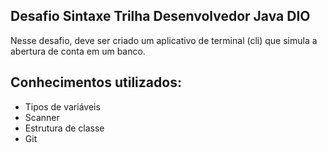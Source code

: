 ## Desafio Sintaxe Trilha Desenvolvedor Java DIO

Nesse desafio, deve ser criado um aplicativo de terminal (cli) que simula a abertura de conta em um banco.

## Conhecimentos utilizados:

- Tipos de variáveis
- Scanner
- Estrutura de classe
- Git